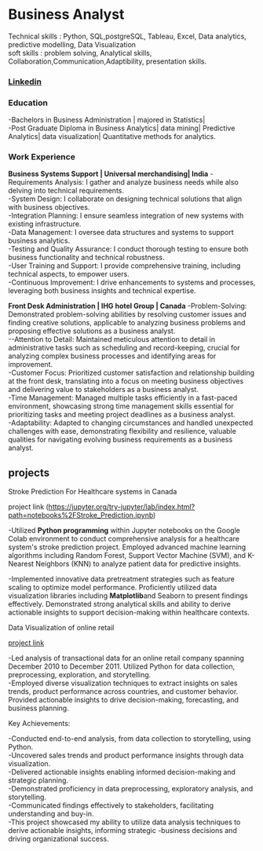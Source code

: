 # Business Analyst

Technical skills : Python, SQL,postgreSQL, Tableau, Excel, Data analytics, predictive modelling, Data Visualization  
soft skills : problem solving, Analytical skills, Collaboration,Communication,Adaptibility, presentation skills.  

### [Linkedin](https://www.linkedin.com/in/rutvidixitpatel/)

### Education
-Bachelors in Business Administration | majored in Statistics|   
-Post Graduate Diploma in Business Analytics| data mining| Predictive Analytics| data visualization| Quantitative methods for analytics.  

### Work Experience
**Business Systems Support | Universal merchandising| India**
-Requirements Analysis: I gather and analyze business needs while also delving into technical requirements.  
-System Design: I collaborate on designing technical solutions that align with business objectives.  
-Integration Planning: I ensure seamless integration of new systems with existing infrastructure.  
-Data Management: I oversee data structures and systems to support business analytics.  
-Testing and Quality Assurance: I conduct thorough testing to ensure both business functionality and technical robustness.  
-User Training and Support: I provide comprehensive training, including technical aspects, to empower users.  
-Continuous Improvement: I drive enhancements to systems and processes, leveraging both business insights and technical expertise.  

**Front Desk Administration | IHG hotel Group | Canada**
-Problem-Solving: Demonstrated problem-solving abilities by resolving customer issues and finding creative solutions, applicable to analyzing business problems and proposing effective solutions as a business analyst.  
--Attention to Detail: Maintained meticulous attention to detail in administrative tasks such as scheduling and record-keeping, crucial for analyzing complex business processes and identifying areas for improvement.  
-Customer Focus: Prioritized customer satisfaction and relationship building at the front desk, translating into a focus on meeting business objectives and delivering value to stakeholders as a business analyst.  
-Time Management: Managed multiple tasks efficiently in a fast-paced environment, showcasing strong time management skills essential for prioritizing tasks and meeting project deadlines as a business analyst.  
-Adaptability: Adapted to changing circumstances and handled unexpected challenges with ease, demonstrating flexibility and resilience, valuable qualities for navigating evolving business requirements as a business analyst.  

## projects
Stroke Prediction For Healthcare systems in Canada  

project link (https://jupyter.org/try-jupyter/lab/index.html?path=notebooks%2FStroke_Prediction.ipynb)  

-Utilized **Python programming** within Jupyter notebooks on the Google Colab environment to conduct comprehensive analysis for a healthcare system's stroke prediction project. Employed advanced machine learning algorithms including Random Forest, Support Vector Machine (SVM), and K-Nearest Neighbors (KNN) to analyze patient data for predictive insights.  

-Implemented innovative data pretreatment strategies such as feature scaling to optimize model performance. Proficiently utilized data visualization libraries including **Matplotlib**and Seaborn to present findings effectively. Demonstrated strong analytical skills and ability to derive actionable insights to support decision-making within healthcare contexts.  

Data Visualization of online retail   

[project link](https://jupyter.org/try-jupyter/lab/index.html?path=notebooks%2FVisualization+Nov+20.ipynb)  

-Led analysis of transactional data for an online retail company spanning December 2010 to December 2011. Utilized Python for data collection, preprocessing, exploration, and storytelling.  
-Employed diverse visualization techniques to extract insights on sales trends, product performance across countries, and customer behavior. Provided actionable insights to drive decision-making, forecasting, and business planning.  

Key Achievements:  

-Conducted end-to-end analysis, from data collection to storytelling, using Python.  
-Uncovered sales trends and product performance insights through data visualization.  
-Delivered actionable insights enabling informed decision-making and strategic planning.  
-Demonstrated proficiency in data preprocessing, exploratory analysis, and storytelling.  
-Communicated findings effectively to stakeholders, facilitating understanding and buy-in.  
-This project showcased my ability to utilize data analysis techniques to derive actionable insights, informing strategic -business decisions and driving organizational success.  




